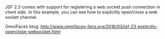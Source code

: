 JSF 2.3 comes with support for registering a web socket push connection in client side.
In this example, you can see how to explicitly open/close a web socket channel.

OmniFaces blog:   http://www.omnifaces-fans.org/2016/03/jsf-23-explicitly-openclose-websocket.html

